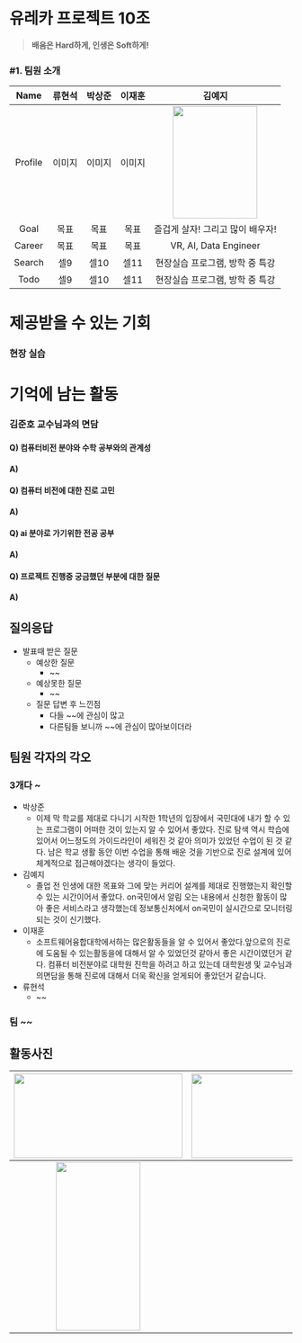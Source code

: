 # 유레카 프로젝트 10조

> **배움은 Hard하게, 인생은 Soft하게!**


### #1. 팀원 소개
Name|류현석|박상준|이재훈|김예지
:---:|:---:|:---:|:---:|:---:
Profile|이미지|이미지|이미지|<img width="150px" height="200px" src="https://github.com/user-attachments/assets/73ce1083-9743-43b5-b3b9-113f95fb5ba7">
Goal|목표|목표|목표|즐겁게 살자! 그리고 많이 배우자!
Career|목표|목표|목표|VR, AI, Data Engineer
Search|셀9|셀10|셀11|현장실습 프로그램, 방학 중 특강
Todo|셀9|셀10|셀11|현장실습 프로그램, 방학 중 특강



# 제공받을 수 있는 기회
### 현장 실습

# 기억에 남는 활동
### 김준호 교수님과의 면담
#### Q) 컴퓨터비전 분야와 수학 공부와의 관계성
#### A) 
#### Q) 컴퓨터 비전에 대한 진로 고민
#### A)
#### Q) ai 분야로 가기위한 전공 공부
#### A)
#### Q) 프로젝트 진행중 궁금했던 부분에 대한 질문
#### A)

## 질의응답
- 발표때 받은 질문
    - 예상한 질문
        - ~~
    - 예상못한 질문
        - ~~
    - 질문 답변 후 느낀점
        - 다들 ~~에 관심이 많고
        - 다른팀들 보니까 ~~에 관심이 많아보이더라

## 팀원 각자의 각오
### 3개다 ~
- 박상준
  - 이제 막 학교를 제대로 다니기 시작한 1학년의 입장에서 국민대에 내가 할 수 있는 프로그램이 어떠한 것이 있는지 알 수 있어서 좋았다. 진로 탐색 역시 학습에 있어서 어느정도의 가이드라인이 세워진 것 같아 의미가 있었던 수업이 된 것 같다. 남은 학교 생활 동안 이번 수업을 통해 배운 것을 기반으로 진로 설계에 있어 체계적으로 접근해야겠다는 생각이 들었다.
- 김예지
  - 졸업 전 인생에 대한 목표와 그에 맞는 커리어 설계를 제대로 진행했는지 확인할 수 있는 시간이어서 좋았다. on국민에서 알림 오는 내용에서 신청한 활동이 많아 좋은 서비스라고 생각했는데 정보통신처에서 on국민이 실시간으로 모니터링 되는 것이 신기했다.
- 이재훈
  - 소프트웨어융합대학에서하는 많은활동들을 알 수 있어서 좋았다.앞으로의 진로에 도움될 수 있는활동을에 대해서 알 수 있었던것 같아서 좋은 시간이였던거 같다. 컴퓨터 비전분야로 대학원 진학을 하려고 하고 있는데 대학원생 및 교수님과의면담을 통해 진로에 대해서 더욱 확신을 얻게되어 좋았던거 같습니다.
- 류현석
  - ~~

### 팀 ~~

## 활동사진

<img width="300px" height="150px" src="https://github.com/user-attachments/assets/ee6fe8d2-94ad-40ff-8270-fad2b09f873c">|<img width="300px" height="150px" src="https://github.com/user-attachments/assets/75ed08b4-ac6a-4ed2-8a40-60eb76ba8b1b">
:---:|:---:
<img width="150px" height="300px" src="https://github.com/user-attachments/assets/0ced5a79-c30a-4b43-9022-4ac873de1f50">|
